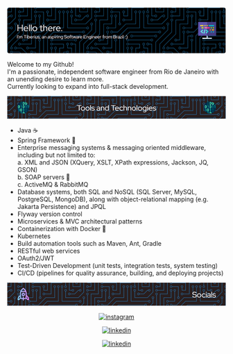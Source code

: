 ![](gh-header.png)

Welcome to my Github!  
I'm a passionate, independent software engineer from Rio de Janeiro with an unending desire to learn more.  
Currently looking to expand into full-stack development.

![](tools-and-techs-banner.png)
- Java ☕
- Spring Framework 🍃
- Enterprise messaging systems & messaging oriented middleware, including but not limited to:  
a. XML and JSON (XQuery, XSLT, XPath expressions, Jackson, JQ, GSON)  
b. SOAP servers 🧼  
c. ActiveMQ & RabbitMQ
- Database systems, both SQL and NoSQL (SQL Server, MySQL, PostgreSQL, MongoDB), along with object-relational mapping (e.g. Jakarta Persistence) and JPQL
- Flyway version control
- Microservices & MVC architectural patterns
- Containerization with Docker 🐳
- Kubernetes
- Build automation tools such as Maven, Ant, Gradle
- RESTful web services
- OAuth2/JWT
- Test-Driven Development (unit tests, integration tests, system testing)
- CI/CD (pipelines for quality assurance, building, and deploying projects)

![](socials-banner.png)

<p align="center">
<a href="https://www.instagram.com/tiberiusdourado/">
<img src="https://img.shields.io/badge/Instagram-E4405F?style=for-the-badge&logo=instagram&logoColor=white" alt="instagram" loading="lazy" width="121" height="28">
</a>
</p>
<p align="center">
<a href="https://www.linkedin.com/in/tiberius-dourado/">
<img src="https://img.shields.io/badge/LinkedIn-0077B5?style=for-the-badge&logo=linkedin&logoColor=white" alt="linkedin" loading="lazy" width="115" height="28">
</a>
</p>

<p align="center">
<a href="mailto:tiberiusthefifth@gmail.com">
<img src="https://img.shields.io/badge/Gmail-D14836?style=for-the-badge&logo=gmail&logoColor=white" alt="linkedin" loading="lazy" width="80" height="28">
</a>
</p>
